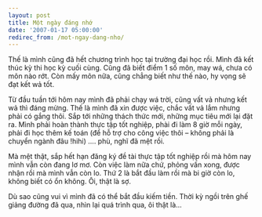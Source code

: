 ```yaml
---
layout: post
title: Một ngày đáng nhớ
date: '2007-01-17 05:00:00'
redirec_from: /mot-ngay-dang-nho/
---
```


Thế là mình cũng đã hết chương trình học tại trường đại học rồi. Mình đã kết thúc kỳ thi học kỳ cuối cùng. Cũng đã biết điểm 1 số môn, may wá, chưa có môn nào rớt. Còn mấy môn nữa, cũng chẳng biết như thế nào, hy vọng sẽ đạt kết wả tốt.

Từ đầu tuần tới hôm nay mình đã phải chạy wá trời, cũng vất vả nhưng kết wả thì đáng mừng. Thế là mình đã xin được việc, chắc vất vả lắm nhưng phải có gắng thôi. Sắp tới những thách thức mới, những mục tiêu mới lại đặt ra. Mình phải hoàn thành thực tập tốt nghiệp, phài đi làm 8 giờ mỗi ngày, phải đi học thêm kế toán (để hỗ trợ cho công việc thôi – không phải là chuyển ngành đâu !hihi) …. phù, nghĩ đã mệt rồi.

Mà mệt thật, sắp hết hạn đăng ký đề tài thực tập tốt nghiệp rồi mà hôm nay mình vẫn còn đang lơ mơ. Còn việc làm nữa chứ, phỏng vấn xong, được nhận rồi mà mình vẫn còn lo. Thứ 2 là bắt đầu làm rồi mà bi giờ còn lo, không biết có ổn không. Ôi, thật là sợ.

Dù sao cũng vui vì mình đã có thể bắt đầu kiếm tiền. Thời kỳ ngồi trên ghế giảng đường đã qua, nhìn lại quá trình qua, ôi thật là…